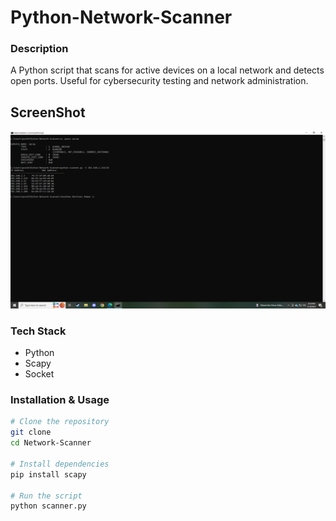 # Python-Network-Scanner
### **Description**
A Python script that scans for active devices on a local network and detects open ports. Useful for cybersecurity testing and network administration.

## ScreenShot
![python-network-scanner](screenshots/python-network-scanner.png)


### **Tech Stack**
- Python
- Scapy
- Socket

### **Installation & Usage**
```bash
# Clone the repository
git clone 
cd Network-Scanner

# Install dependencies
pip install scapy

# Run the script
python scanner.py
